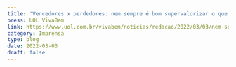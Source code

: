 ```yaml
---
title: 'Vencedores x perdedores: nem sempre é bom supervalorizar o que é seu.'
press: UOL VivaBem
link: https://www.uol.com.br/vivabem/noticias/redacao/2022/03/03/nem-sempre-e-bom-supervalorizar-tudo-que-e-seu.htm
category: Imprensa
type: blog
date: 2022-03-03
draft: false
---
```

